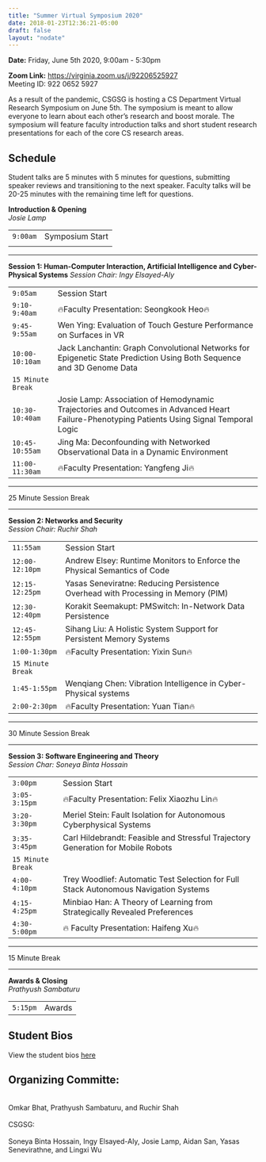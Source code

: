 ```yaml
---
title: "Summer Virtual Symposium 2020"
date: 2018-01-23T12:36:21-05:00
draft: false
layout: "nodate"
---
```

**Date:** Friday, June 5th 2020, 9:00am - 5:30pm

**Zoom Link:** https://virginia.zoom.us/j/92206525927  
Meeting ID: 922 0652 5927


As a result of the pandemic, CSGSG is hosting a CS Department Virtual Research Symposium on  June 5th. The symposium is meant to allow everyone to learn about each other’s research and boost morale. The symposium will feature faculty introduction talks and short student research presentations for each of the core CS research areas.


## Schedule

Student talks are 5 minutes with 5 minutes for questions, submitting speaker reviews and transitioning to the next speaker. Faculty talks will be 20-25 minutes with the remaining time left for questions. 


**Introduction & Opening**  
*Josie Lamp*  


|             |             |
| :---        |     ----:   |
| `9:00am`      | Symposium Start       |
|    |         |

***

**Session 1: Human-Computer Interaction, Artificial Intelligence and Cyber-Physical Systems**
*Session Chair: Ingy Elsayed-Aly*  

|             |             |
| :---        |     :----   |
|`9:05am`          |   Session Start |
|`9:10-9:40am`     |    🔥Faculty Presentation: Seongkook Heo🔥 |
|`9:45-9:55am`    |    Wen Ying: Evaluation of Touch Gesture Performance on Surfaces in VR |
|`10:00-10:10am`      | Jack Lanchantin: Graph Convolutional Networks for Epigenetic State Prediction Using Both Sequence and 3D Genome Data|
|   `15 Minute Break`  |
| `10:30-10:40am`   |  Josie Lamp: Association of Hemodynamic Trajectories and Outcomes in Advanced Heart Failure-Phenotyping Patients Using Signal Temporal Logic |
| `10:45-10:55am`   |  Jing Ma: Deconfounding with Networked Observational Data in a Dynamic Environment |
| `11:00-11:30am`  |  🔥Faculty Presentation: Yangfeng Ji🔥|

***
25 Minute Session Break
***

**Session 2: Networks and Security**  
*Session Chair: Ruchir Shah*

|             |             |
| :---        |     :----   |
|`11:55am`       |  Session Start |
|`12:00-12:10pm`  |   Andrew Elsey: Runtime Monitors to Enforce the Physical Semantics of Code|
|`12:15-12:25pm`  |   Yasas Seneviratne: Reducing Persistence Overhead with Processing in Memory (PIM)|
|`12:30-12:40pm`  |  Korakit Seemakupt: PMSwitch: In-Network Data Persistence|
|`12:45-12:55pm`   |  Sihang Liu: A Holistic System Support for Persistent Memory Systems|
|`1:00-1:30pm`     |    🔥Faculty Presentation: Yixin Sun🔥|
| `15 Minute Break` |
|`1:45-1:55pm`      |   Wenqiang Chen: Vibration Intelligence in Cyber-Physical systems|
|`2:00-2:30pm`      |   🔥Faculty Presentation: Yuan Tian🔥|

***
30 Minute Session Break
***

**Session 3: Software Engineering and Theory**  
*Session Char: Soneya Binta Hossain*

|             |             |
| :---        |     :----   |
|`3:00pm`       | Session Start|
|`3:05-3:15pm`     |    🔥Faculty Presentation: Felix Xiaozhu Lin🔥|
|`3:20-3:30pm`     |    Meriel Stein: Fault Isolation for Autonomous Cyberphysical Systems|
|`3:35-3:45pm`      |   Carl Hildebrandt: Feasible and Stressful Trajectory Generation for Mobile Robots|
|`15 Minute Break`|
|`4:00-4:10pm`      |   Trey Woodlief: Automatic Test Selection for Full Stack Autonomous Navigation Systems|
|`4:15-4:25pm`      |   Minbiao Han: A Theory of Learning from Strategically Revealed Preferences|
|`4:30-5:00pm`      |   🔥 Faculty Presentation: Haifeng Xu🔥|
***
15 Minute Break
***

**Awards & Closing**  
*Prathyush Sambaturu*

|             |             |
| :---        |     :----   |
|`5:15pm`     |    Awards |




## Student Bios
View the student bios [here](/sympbios)

## Organizing Committe:
<br>Omkar Bhat, Prathyush Sambaturu, and Ruchir Shah  
<br>CSGSG:  
<br>Soneya Binta Hossain, Ingy Elsayed-Aly, Josie Lamp, Aidan San, Yasas Senevirathne, and Lingxi Wu
